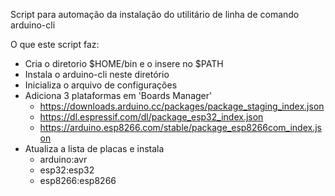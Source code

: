 Script para automação da instalação do utilitário de linha de comando arduino-cli

O que este script faz:

- Cria o diretorio $HOME/bin e o insere no $PATH
- Instala o arduino-cli neste diretório
- Inicializa o arquivo de configurações
- Adiciona 3 plataformas em 'Boards Manager'
    * https://downloads.arduino.cc/packages/package_staging_index.json
    * https://dl.espressif.com/dl/package_esp32_index.json
    * https://arduino.esp8266.com/stable/package_esp8266com_index.json
- Atualiza a lista de placas e instala
    * arduino:avr
    * esp32:esp32
    * esp8266:esp8266

